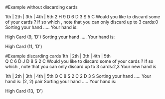 #Example without discarding cards

1th | 2th | 3th | 4th | 5th
2 H 9 D 6 D 3 S 5 C
Would you like to discard some of your cards ? If so which , note that you can only discard up to 3 cards:0
Sorting your hand .....
Your hand is:

High Card (9, 'D')
Sorting your hand .....
Your hand is:

High Card (11, 'D')

#Example discarding cards
1th | 2th | 3th | 4th | 5th  
Q C 6 D J D 8 S 2 C
Would you like to discard some of your cards ? If so which , note that you can only discard up to 3 cards:2,3
Your new hand is

1th | 2th | 3th | 4th | 5th
Q C 8 S 2 C 2 D 3 S
Sorting your hand .....
Your hand is:
(2, 2) pair
Sorting your hand .....
Your hand is:

High Card (13, 'D')
